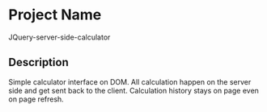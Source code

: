 # Project Name

JQuery-server-side-calculator

## Description

Simple calculator interface on DOM.
All calculation happen on the server side and get sent back to the client.
Calculation history stays on page even on page refresh.


